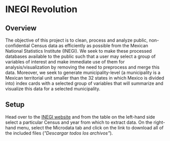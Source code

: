 # INEGI Revolution

## Overview
The objective of this project is to clean, process and analyze public, non-confidential Census data as 
efficiently as possible from the Mexican National Statistics Institute (INEGI). We seek to make these processed 
databases available to the public such that a user may select a group of variables of interest and 
make immediate use of them for analysis/visualization by removing the need to preprocess and merge this data.
Moreover, we seek to generate municipality-level (a municipality is a Mexican territorial unit smaller than the 32
states in which Mexico is divided into) index cards with a selected group of variables that will summarize and 
visualize this data for a selected municipality. 

## Setup
Head over to the [INEGI website](https://www.inegi.org.mx/programas/cngf/2019/) and from the table on the left-hand
side select a particular Census and year from which to extract data. On the right-hand menu, select the Microdata tab
and click on the link to download all of the included files (*"Descargar todos los archivos"*). 


